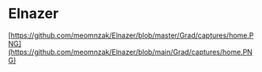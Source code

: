 # Elnazer
[https://github.com/meomnzak/Elnazer/blob/master/Grad/captures/home.PNG](https://github.com/meomnzak/Elnazer/blob/main/Grad/captures/home.PNG)
